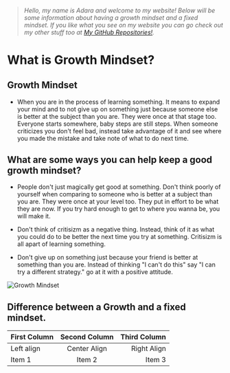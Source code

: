 > ###### Hello, my name is Adara and welcome to my website! Below will be some information about having a growth mindset and a fixed mindset. If you like what you see on my website you can go check out my other stuff too at [My GitHub Repositories!](https://github.com/adard2002?tab=repositories).


# What is Growth Mindset?

## Growth Mindset

* When you are in the process of learning something. It means to expand your mind and to not give up on something just because someone else is better at the subject than you are. They were once at that stage too. Everyone starts somewhere, baby steps are still steps. When someone criticizes you don't feel bad, instead take advantage of it and see where you made the mistake and take note of what to do next time.

## What are some ways you can help keep a good growth mindset?

- People don't just magically get good at something. Don't think poorly of yourself when comparing to someone who is better at a subject than you are. They were once at your level too. They put in effort to be what they are now. If you try hard enough to get to where you wanna be, you will make it.

- Don't think of critisizm as a negative thing. Instead, think of it as what you could do to be better the next time you try at something. Critisizm is all apart of learning something. 

- Don't give up on something just because your friend is better at something than you are. Instead of thinking "I can't do this" say "I can try a different strategy." go at it with a positive attitude.

![Growth Mindset](https://cpb-us-e1.wpmucdn.com/sites.dartmouth.edu/dist/8/197/files/2017/05/Growth-Mindset_Copyright-Big-Change1.jpg)

## Difference between a Growth and a fixed mindset.

|  First Column  | Second Column |Third Column |
| :--------------|:-------------:|------------:|
|   Left align   | Center Align  | Right Align |
|     Item 1     |    Item 2     |    Item 3   |
